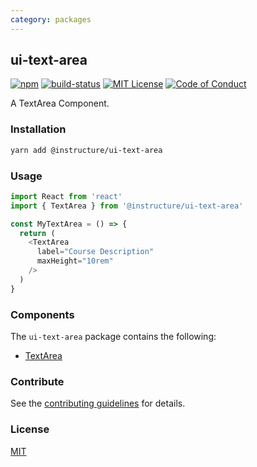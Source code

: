 ```yaml
---
category: packages
---
```


## ui-text-area

[![npm][npm]][npm-url]
[![build-status][build-status]][build-status-url]
[![MIT License][license-badge]][LICENSE]
[![Code of Conduct][coc-badge]][coc]

A TextArea Component.

### Installation

```sh
yarn add @instructure/ui-text-area
```

### Usage

```js
import React from 'react'
import { TextArea } from '@instructure/ui-text-area'

const MyTextArea = () => {
  return (
    <TextArea
      label="Course Description"
      maxHeight="10rem"
    />
  )
}
```

### Components
The `ui-text-area` package contains the following:
- [TextArea](#TextArea)

### Contribute

See the [contributing guidelines](#contributing) for details.

### License

[MIT](LICENSE)

[npm]: https://img.shields.io/npm/v/@instructure/ui-text-area.svg
[npm-url]: https://npmjs.com/package/@instructure/ui-text-area

[build-status]: https://travis-ci.org/instructure/instructure-ui.svg?branch=master
[build-status-url]: https://travis-ci.org/instructure/instructure-ui "Travis CI"

[license-badge]: https://img.shields.io/npm/l/instructure-ui.svg?style=flat-square
[license]: https://github.com/instructure/instructure-ui/blob/master/LICENSE

[coc-badge]: https://img.shields.io/badge/code%20of-conduct-ff69b4.svg?style=flat-square
[coc]: https://github.com/instructure/instructure-ui/blob/master/CODE_OF_CONDUCT.md
